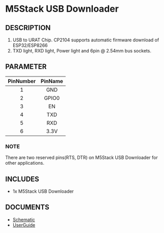 # M5Stack USB Downloader

## DESCRIPTION

1. USB to URAT Chip. CP2104 supports automatic firmware download of ESP32/ESP8266
2. TXD light, RXD light, Power light and 6pin @ 2.54mm bus sockets.

## PARAMETER

|       PinNumber       |          PinName          |
| :-------------------: |:------------------------: |
|           1           |           GND             |
|           2           |           GPIO0           |
|           3           |           EN              |
|           4           |           TXD             |
|           5           |           RXD             |
|           6           |           3.3V            |

### NOTE

There are two reserved pins(RTS, DTR) on M5Stack USB Downloader for other applications.

## INCLUDES

- 1x M5Stack USB Downloader

## DOCUMENTS

- [Schematic](https://github.com/watson8544/M5Stack-UserGuide/blob/master/TOOLS_DOCS/USBtool.pdf)
- [UserGuide](https://github.com/watson8544/M5Stack-UserGuide/blob/master/TOOLS_DOCS/M5Stack-USB-Downloader-UserGuide.md)

<!-- <figure>
    <img src="assets/img/product_pics/units/M5GO_Unit_moisture.jpg" height="50" width="49">
</figure> -->
